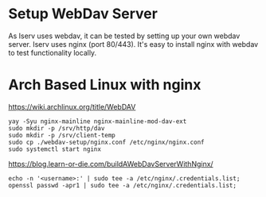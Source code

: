# Setup WebDav Server

As Iserv uses webdav, it can be tested by setting up your
own webdav server. Iserv uses nginx (port 80/443).
It's easy to install nginx with webdav to test functionality
locally.

# Arch Based Linux with nginx

https://wiki.archlinux.org/title/WebDAV

```
yay -Syu nginx-mainline nginx-mainline-mod-dav-ext
sudo mkdir -p /srv/http/dav
sudo mkdir -p /srv/client-temp
sudo cp ./webdav-setup/nginx.conf /etc/nginx/nginx.conf
sudo systemctl start nginx
```

https://blog.learn-or-die.com/buildAWebDavServerWithNginx/

```
echo -n '<username>:' | sudo tee -a /etc/nginx/.credentials.list;
openssl passwd -apr1 | sudo tee -a /etc/nginx/.credentials.list;
```
